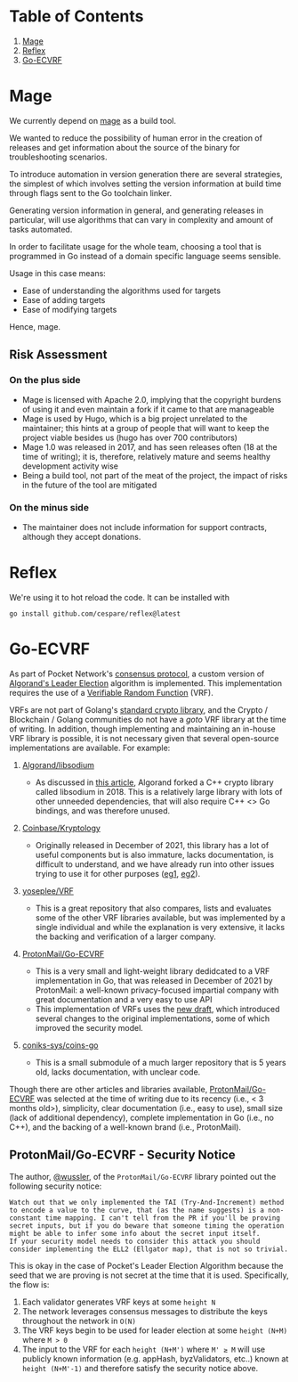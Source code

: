 # Table of Contents

1. [Mage](#mage)
2. [Reflex](#reflex)
3. [Go-ECVRF](#go-ecvrf)

# Mage

We currently depend on [mage](https://magefile.org/) as a build tool.

We wanted to reduce the possibility of human error in the creation of releases and get information about the source of the binary for troubleshooting scenarios.

To introduce automation in version generation there are several strategies, the simplest of which involves setting the version information at build time through flags sent to the Go toolchain linker.

Generating version information in general, and generating releases in particular, will use algorithms that can vary in complexity and amount of tasks automated.

In order to facilitate usage for the whole team, choosing a tool that is programmed in Go instead of a domain specific language seems sensible.

Usage in this case means:

- Ease of understanding the algorithms used for targets
- Ease of adding targets
- Ease of modifying targets

Hence, mage.

## Risk Assessment

### On the plus side

- Mage is licensed with Apache 2.0, implying that the copyright burdens of using it and even maintain a fork if it came to that are manageable
- Mage is used by Hugo, which is a big project unrelated to the maintainer; this hints at a group of people that will want to keep the project viable besides us (hugo has over 700 contributors)
- Mage 1.0 was released in 2017, and has seen releases often (18 at the time of writing); it is, therefore, relatively mature and seems healthy development activity wise
- Being a build tool, not part of the meat of the project, the impact of risks in the future of the tool are mitigated

### On the minus side

- The maintainer does not include information for support contracts, although they accept donations.

# Reflex

We're using it to hot reload the code. It can be installed with

`go install github.com/cespare/reflex@latest`

# Go-ECVRF

As part of Pocket Network's [consensus protocol](https://github.com/pokt-network/pocket-network-protocol/tree/main/consensus), a custom version of [Algorand's Leader Election](https://algorandcom.cdn.prismic.io/algorandcom%2Fa26acb80-b80c-46ff-a1ab-a8121f74f3a3_p51-gilad.pdf) algorithm is implemented. This implementation requires the use of a [Verifiable Random Function](https://en.wikipedia.org/wiki/Verifiable_random_function) (VRF).

VRFs are not part of Golang's [standard crypto library](https://pkg.go.dev/crypto), and the Crypto / Blockchain / Golang communities do not have a _goto_ VRF library at the time of writing. In addition, though implementing and maintaining an in-house VRF library is possible, it is not necessary given that several open-source implementations are available. For example:

1. [Algorand/libsodium](https://github.com/algorand/libsodium/tree/draft-irtf-cfrg-vrf-03)
   - As discussed in [this article](https://medium.com/algorand/algorand-releases-first-open-source-code-of-verifiable-random-function-93c2960abd61), Algorand forked a C++ crypto library called libsodium in 2018. This is a relatively large library with lots of other unneeded dependencies, that will also require C++ <> Go bindings, and was therefore unused.
2. [Coinbase/Kryptology](https://github.com/coinbase/kryptology/tree/master/pkg/verenc)
   - Originally released in December of 2021, this library has a lot of useful components but is also immature, lacks documentation, is difficult to understand, and we have already run into other issues trying to use it for other purposes ([eg1](https://github.com/coinbase/kryptology/issues/30), [eg2](https://github.com/coinbase/kryptology/issues/40)).
3. [yoseplee/VRF](https://github.com/yoseplee/vrf)
   - This is a great repository that also compares, lists and evaluates some of the other VRF libraries available, but was implemented by a single individual and while the explanation is very extensive, it lacks the backing and verification of a larger company.
4. [ProtonMail/Go-ECVRF](https://github.com/ProtonMail/go-ecvrf)

   - This is a very small and light-weight library dedidcated to a VRF implementation in Go, that was released in December of 2021 by ProtonMail: a well-known privacy-focused impartial company with
     great documentation and a very easy to use API
   - This implementation of VRFs uses the [new draft](https://datatracker.ietf.org/doc/draft-irtf-cfrg-vrf/), which introduced several changes to the original implementations, some of which improved the security model.

5. [coniks-sys/coins-go](https://github.com/coniks-sys/coniks-go/tree/master/crypto/vrf)
   - This is a small submodule of a much larger repository that is 5 years old, lacks documentation,
     with unclear code.

Though there are other articles and libraries available, [ProtonMail/Go-ECVRF](https://github.com/ProtonMail/go-ecvrf) was selected at the time of writing due to its recency (i.e., < 3 months old>), simplicity, clear documentation (i.e., easy to use), small size (lack of additional dependency), complete implementation in Go (i.e., no C++), and the backing of a well-known brand (i.e., ProtonMail).

## ProtonMail/Go-ECVRF - Security Notice

The author, [@wussler](https://github.com/wussler), of the `ProtonMail/Go-ECVRF` library pointed out the following security notice:

```
Watch out that we only implemented the TAI (Try-And-Increment) method to encode a value to the curve, that (as the name suggests) is a non-constant time mapping. I can't tell from the PR if you'll be proving secret inputs, but if you do beware that someone timing the operation might be able to infer some info about the secret input itself.
If your security model needs to consider this attack you should consider implementing the ELL2 (Ellgator map), that is not so trivial.
```

This is okay in the case of Pocket's Leader Election Algorithm because the seed that we are proving is not secret at the time that it is used. Specifically, the flow is:

1. Each validator generates VRF keys at some `height N`
2. The network leverages consensus messages to distribute the keys throughout the network in `O(N)`
3. The VRF keys begin to be used for leader election at some `height (N+M)` where `M > 0`
4. The input to the VRF for each `height (N+M')` where `M' ≥ M` will use publicly known information (e.g. appHash, byzValidators, etc..) known at `height (N+M'-1)` and therefore satisfy the security notice above.

